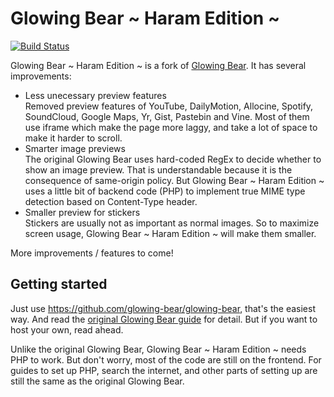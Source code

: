 # Glowing Bear ~ Haram Edition ~

[![Build Status](https://travis-ci.org/FiveYellowMice/glowing-bear.svg?branch=master)](https://travis-ci.org/FiveYellowMice/glowing-bear)

Glowing Bear ~ Haram Edition ~ is a fork of [Glowing Bear](https://github.com/glowing-bear/glowing-bear). It has several improvements:

- Less unecessary preview features  
  Removed preview features of YouTube, DailyMotion, Allocine, Spotify, SoundCloud, Google Maps, Yr, Gist, Pastebin and Vine. Most of them use iframe which make the page more laggy, and take a lot of space to make it harder to scroll.
- Smarter image previews  
  The original Glowing Bear uses hard-coded RegEx to decide whether to show an image preview. That is understandable because it is the consequence of same-origin policy. But Glowing Bear ~ Haram Edition ~ uses a little bit of backend code (PHP) to implement true MIME type detection based on Content-Type header.
- Smaller preview for stickers  
  Stickers are usually not as important as normal images. So to maximize screen usage, Glowing Bear ~ Haram Edition ~ will make them smaller.

More improvements / features to come!

## Getting started

Just use <https://github.com/glowing-bear/glowing-bear>, that's the easiest way. And read the [original Glowing Bear guide](https://github.com/glowing-bear/glowing-bear#readme) for detail. But if you want to host your own, read ahead.

Unlike the original Glowing Bear, Glowing Bear ~ Haram Edition ~ needs PHP to work. But don't worry, most of the code are still on the frontend. For guides to set up PHP, search the internet, and other parts of setting up are still the same as the original Glowing Bear.
